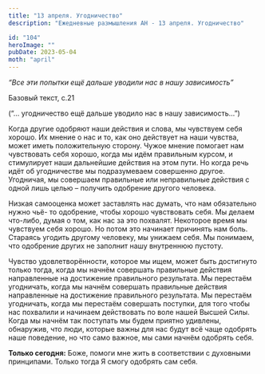 ```yaml
---
title: "13 апреля. Угодничество"
description: "Ежедневные размышления АН - 13 апреля. Угодничество"

id: "104"
heroImage: ""
pubDate: 2023-05-04
moth: "april"
---
```


_“Все эти попытки ещё дальше уводили нас в нашу зависимость”_

Базовый текст, с.21

(“… угодничество ещё дальше уводило нас в нашу зависимость…”)

Когда другие одобряют наши действия и слова, мы чувствуем себя хорошо. Их
мнение о нас и то, как оно действует на наши чувства, может иметь
положительную сторону. Чужое мнение помогает нам чувствовать себя хорошо,
когда мы идём правильным курсом, и стимулирует наши дальнейшие действия на
этом пути. Но когда речь идёт об угодничестве мы подразумеваем совершенно
другое. Угодничая, мы совершаем правильные или неправильные действия с одной
лишь целью – получить одобрение другого человека.

Низкая самооценка может заставлять нас думать, что нам обязательно нужно чьё-
то одобрение, чтобы хорошо чувствовать себя. Мы делаем что-либо, думая о том,
как нас за это похвалят. Некоторое время мы чувствуем себя хорошо. Но потом
это начинает причинять нам боль. Стараясь угодить другому человеку, мы унижаем
себя. Мы понимаем, что одобрение других не заполнит нашу внутреннюю пустоту.

Чувство удовлетворённости, которое мы ищем, может быть достигнуто только
тогда, когда мы начнём совершать правильные действия направленные на
достижение правильного результата. Мы перестаём угодничать, когда мы начнём
совершать правильные действия направленные на достижение правильного
результата. Мы перестаём угодничать, когда мы перестаём совершать поступки,
для того чтобы нас похвалили и начинаем действовать по воле нашей Высшей Силы.
Когда мы начнём так поступать мы будем приятно удивлены, обнаружив, что люди,
которые важны для нас будут всё чаще одобрять наше поведение, но что само
важное, мы сами начнём одобрять себя.

**Только сегодня:** Боже, помоги мне жить в соответствии с духовными
принципами. Только тогда Я смогу одобрять сам себя.
